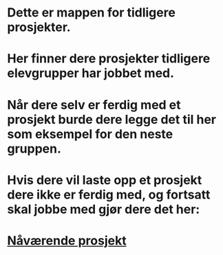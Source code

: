 # Dette er mappen for tidligere prosjekter.

# Her finner dere prosjekter tidligere elevgrupper har jobbet med.

# Når dere selv er ferdig med et prosjekt burde dere legge det til her som eksempel for den neste gruppen.

# Hvis dere vil laste opp et prosjekt dere ikke er ferdig med, og fortsatt skal jobbe med gjør dere det her: 
# [Nåværende prosjekt](https://github.com/robotikklinja/ur-robot/tree/master/UR5e/Nåværende_prosjekt)